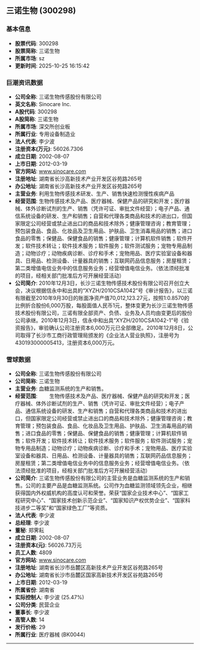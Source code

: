 ## 三诺生物 (300298)

### 基本信息

- **股票代码**: 300298
- **股票简称**: 三诺生物
- **所属市场**: sz
- **更新时间**: 2025-10-25 16:15:42

### 巨潮资讯数据

- **公司全称**: 三诺生物传感股份有限公司
- **英文名称**: Sinocare Inc.
- **A股代码**: 300298
- **A股简称**: 三诺生物
- **所属市场**: 深交所创业板
- **所属行业**: 专用设备制造业
- **法人代表**: 李少波
- **注册资本(万元)**: 56026.7306
- **成立日期**: 2002-08-07
- **上市日期**: 2012-03-19
- **官方网站**: www.sinocare.com
- **注册地址**: 湖南省长沙高新技术产业开发区谷苑路265号
- **办公地址**: 湖南省长沙高新技术产业开发区谷苑路265号
- **主营业务**: 利用生物传感技术研发、生产、销售快速检测慢性疾病产品
- **经营范围**: 生物传感技术及产品、医疗器械、保健产品的研究和开发；医疗器械、体外诊断试剂的生产、销售（凭许可证、审批文件经营）；电子产品、通信系统设备的研发、生产和销售；自营和代理各类商品和技术的进出口，但国家限定公司经营或禁止进出口的商品和技术除外；健康管理咨询；教育管理；预包装食品、食品、化妆品及卫生用品、护肤品、卫生消毒用品的销售；进口食品的零售；保健品、保健食品的销售；健康管理；计算机软件销售；软件开发；软件技术转让；软件技术服务；软件服务；软件测试服务；宠物专用品制造；动物诊疗；动物疾病诊断、诊疗和手术；宠物用品、医疗实验室设备和器具、日用品、检测设备、计量器具的销售；互联网药品信息服务；房屋租赁；第二类增值电信业务中的信息服务业务；经营增值电信业务。（依法须经批准的项目，经相关部门批准后方可开展经营活动）
- **公司简介**: 2010年12月3日，长沙三诺生物传感技术股份有限公司召开创立大会，决议根据信永中和出具的“XYZH/2010CSA1042”号《审计报告》，以三诺有限截至2010年9月30日的账面净资产值70,012,123.27元，按照1:0.8570的比例折合股份6,000万股，每股面值人民币1元，整体变更为长沙三诺生物传感技术股份有限公司，三诺有限全部资产、负债、业务及人员均由变更后的股份公司承继。2010年12月3日，信永中和出具“XYZH/2010CSA1042-1”号《验资报告》，审验确认公司注册资本6,000万元已全部缴足。2010年12月8日，公司取得了长沙市工商行政管理局颁发的《企业法人营业执照》，注册号为430193000005413，注册资本6,000万元。

### 雪球数据

- **公司全称**: 三诺生物传感股份有限公司
- **公司简称**: 三诺生物
- **主营业务**: 血糖监测系统的生产和销售。
- **经营范围**: 　　生物传感技术及产品、医疗器械、保健产品的研究和开发；医疗器械、体外诊断试剂的生产、销售（凭许可证、审批文件经营）；电子产品、通信系统设备的研发、生产和销售；自营和代理各类商品和技术的进出口，但国家限定公司经营或禁止进出口的商品和技术除外；健康管理咨询；教育管理；预包装食品、食品、化妆品及卫生用品、护肤品、卫生消毒用品的销售；进口食品的零售；保健品、保健食品的销售；健康管理；计算机软件销售；软件开发；软件技术转让；软件技术服务；软件服务；软件测试服务；宠物专用品制造；动物诊疗；动物疾病诊断、诊疗和手术；宠物用品、医疗实验室设备和器具、日用品、检测设备、计量器具的销售；互联网药品信息服务；房屋租赁；第二类增值电信业务中的信息服务业务；经营增值电信业务。（依法须经批准的项目，经相关部门批准后方可开展经营活动）
- **公司简介**: 三诺生物传感股份有限公司的主营业务是血糖监测系统的生产和销售。公司的主要产品是血糖监测系统。公司作为血糖监测领域领先企业，相继获得国内外权威机构的高度认可和荣誉。荣获“国家企业技术中心”、“国家工程研究中心”、“国家技术创新示范企业”、“国家知识产权优势企业”、“国家科技进步二等奖”和“国家绿色工厂”等资质。
- **法人代表**: 李少波
- **总经理**: 李少波
- **董秘**: 郑霁耘
- **成立日期**: 2002-08-07
- **注册资本(元)**: 56026.73万元
- **员工人数**: 4809
- **官方网站**: www.sinocare.com
- **注册地址**: 湖南省长沙市岳麓区高新技术产业开发区谷苑路265号
- **办公地址**: 湖南省长沙市岳麓区国家高新技术开发区谷苑路265号
- **上市日期**: 2012-03-19
- **所属省份**: 湖南省
- **实际控制人**: 李少波 (25.47%)
- **公司分类**: 民营企业
- **董事长**: 李少波
- **高管人数**: 14
- **发行价格**: 29
- **所属行业**: 医疗器械 (BK0044)

---